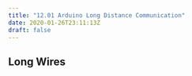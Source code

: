 ```yaml
---
title: "12.01 Arduino Long Distance Communication"
date: 2020-01-26T23:11:13Z
draft: false
---
```


## Long Wires
